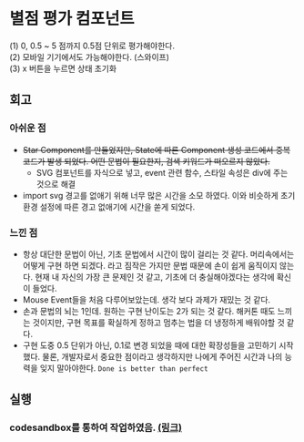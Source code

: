 # 별점 평가 컴포넌트
(1) 0, 0.5 ~ 5 점까지 0.5점 단위로 평가해야한다.<br>
(2) 모바일 기기에서도 가능해야한다. (스와이프)<br>
(3) x 버튼을 누르면 상태 초기화<br>

## 회고
### 아쉬운 점
- ~~Star Component를 만들었지만,  State에 따른 Component 생성 코드에서 중복 코드가 발생 되었다. 어떤 문법이 필요한지, 검색 키워드가 떠오르지 않았다.~~
    - SVG 컴포넌트를 자식으로 넣고, event 관련 함수, 스타일 속성은 div에 주는 것으로 해결
- import svg 경고를 없애기 위해 너무 많은 시간을 소모 하였다. 이와 비슷하게 초기 환경 설정에 따른 경고 없애기에 시간을 쏟게 되었다.

### 느낀 점
- 항상 대단한 문법이 아닌, 기초 문법에서 시간이 많이 걸리는 것 같다. 머리속에서는 어떻게 구현 하면 되겠다. 라고 짐작은 가지만 문법 때문에 손이 쉽게 움직이지 않는다. 현재 내 자신의 가장 큰 문제인 것 같고, 기초에 더 충실해야겠다는 생각에 확신이 들었다. 
- Mouse Event들을 처음 다루어보았는데. 생각 보다 과제가 재밌는 것 같다.
- 손과 문법의 뇌는 1인데. 원하는 구현 난이도는 2가 되는 것 같다. 해커톤 때도 느끼는 것이지만, 구현 목표를 확실하게 정하고 멈추는 법을 더 냉정하게 배워야할 것 같다.
- 구현 도중 0.5 단위가 아닌, 0.1로 변경 되었을 때에 대한 확장성들을 고민하기 시작했다. 물론, 개발자로서 중요한 점이라고 생각하지만 나에게 주어진 시간과 나의 능력을 잊지 말아야한다. `Done is better than perfect`


## 실행
### codesandbox를 통하여 작업하였음. [(링크)](https://codesandbox.io/embed/starrate-x6ymg?fontsize=14&hidenavigation=1&theme=dark)